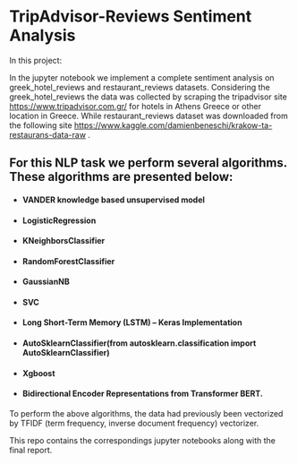 # TripAdvisor-Reviews Sentiment Analysis

In this project:

In the jupyter notebook we implement a complete sentiment analysis on greek_hotel_reviews and restaurant_reviews datasets. Considering the greek_hotel_reviews the data was collected by scraping the tripadvisor site https://www.tripadvisor.com.gr/ for hotels in Athens Greece or other location in Greece. While restaurant_reviews dataset was downloaded from the following site https://www.kaggle.com/damienbeneschi/krakow-ta-restaurans-data-raw .

## For this NLP task we perform several algorithms. These algorithms are presented below:

* ####  VANDER knowledge based unsupervised model
* ####  LogisticRegression
* ####  KNeighborsClassifier
* ####  RandomForestClassifier
* ####  GaussianNB
* ####  SVC
* ####  Long Short-Term Memory (LSTM) – Keras Implementation
* ####  AutoSklearnClassifier(from autosklearn.classification import AutoSklearnClassifier)
* ####  Xgboost
* ####  Bidirectional Encoder Representations from Transformer BERT.

  

To perform the above algorithms, the data had previously been vectorized by TFIDF (term frequency, inverse document frequency) vectorizer.

This repo contains the correspondings jupyter notebooks along with the final report.


